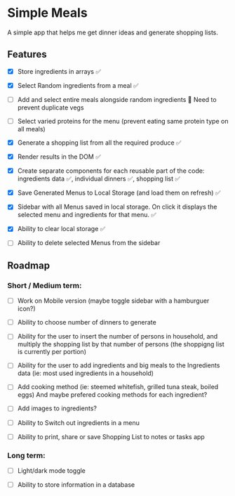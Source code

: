 # Simple Meals

A simple app that helps me get dinner ideas and generate shopping lists.

## Features

- [x] Store ingredients in arrays ✅

- [x] Select Random ingredients from a meal ✅

- [ ] Add and select entire meals alongside random ingredients 🚨 Need to prevent duplicate vegs

- [ ] Select varied proteins for the menu (prevent eating same protein type on all meals)

- [x] Generate a shopping list from all the required produce ✅

- [x] Render results in the DOM ✅

- [x] Create separate components for each reusable part of the code: ingredients data ✅, individual dinners ✅, shopping list ✅

- [x] Save Generated Menus to Local Storage (and load them on refresh) ✅

- [x] Sidebar with all Menus saved in local storage. On click it displays the selected menu and ingredients for that menu. ✅

- [x] Ability to clear local storage ✅

- [ ] Ability to delete selected Menus from the sidebar

## Roadmap

### Short / Medium term:

- [ ] Work on Mobile version (maybe toggle sidebar with a hamburguer icon?)

- [ ] Ability to choose number of dinners to generate

- [ ] Ability for the user to insert the number of persons in household, and multiply the shopping list by that number of persons (the shoppigng list is currently per portion)

- [ ] Ability for the user to add ingredients and big meals to the Ingredients data (ie: most used ingredients in a household)

- [ ] Add cooking method (ie: steemed whitefish, grilled tuna steak, boiled eggs) And maybe prefered cooking methods for each ingredient?

- [ ] Add images to ingredients?

- [ ] Ability to Switch out ingredients in a menu

- [ ] Ability to print, share or save Shopping List to notes or tasks app

### Long term:

- [ ] Light/dark mode toggle

- [ ] Ability to store information in a database
